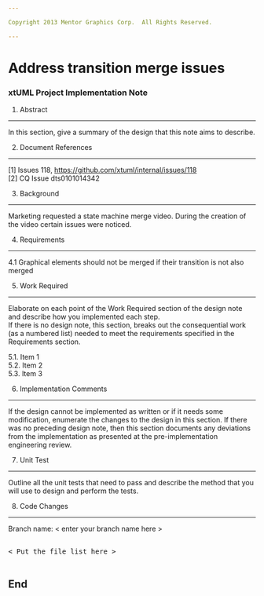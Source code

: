 ```yaml
---

Copyright 2013 Mentor Graphics Corp.  All Rights Reserved.

---
```


# Address transition merge issues
### xtUML Project Implementation Note

1. Abstract
-----------
In this section, give a summary of the design that this note aims to
describe.

2. Document References
----------------------
[1] Issues 118, https://github.com/xtuml/internal/issues/118  
[2] CQ Issue dts0101014342  

3. Background
-------------
Marketing requested a state machine merge video.  During the creation of the
video certain issues were noticed.

4. Requirements
---------------
4.1 Graphical elements should not be merged if their transition is not also  
    merged

5. Work Required
----------------
Elaborate on each point of the Work Required section of the design note and
describe how you implemented each step.  
If there is no design note, this section, breaks out the consequential work 
(as a numbered list) needed to meet the requirements specified in the 
Requirements section.

5.1. Item 1  
5.2. Item 2  
5.3. Item 3  

6. Implementation Comments
--------------------------
If the design cannot be implemented as written or if it needs some modification,
enumerate the changes to the design in this section.  If there was no preceding
design note, then this section documents any deviations from the implementation
as presented at the pre-implementation engineering review.

7. Unit Test
------------
Outline all the unit tests that need to pass and describe the method that you
will use to design and perform the tests.

8. Code Changes
---------------
Branch name: < enter your branch name here >

<pre>

< Put the file list here >

</pre>

End
---

